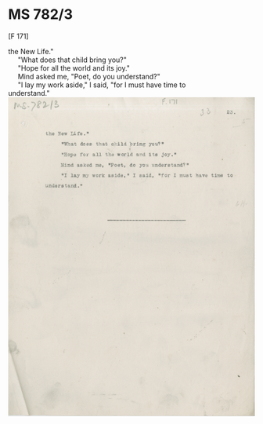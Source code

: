 # MS 782/3

[F 171]

the New Life." \
&nbsp;&nbsp;&nbsp;&nbsp;&nbsp;"What does that child bring you?" \
&nbsp;&nbsp;&nbsp;&nbsp;&nbsp;"Hope for all the world and its joy." \
&nbsp;&nbsp;&nbsp;&nbsp;&nbsp;Mind asked me, "Poet, do you understand?" \
&nbsp;&nbsp;&nbsp;&nbsp;&nbsp;"I lay my work aside," I said, "for I must have time to \
understand."
![p58](MS782_3-058.jpg)
